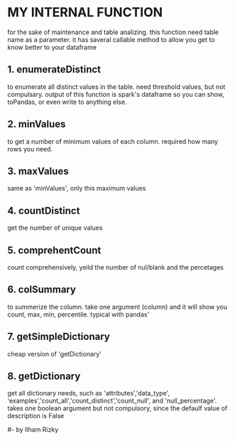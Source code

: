 # MY INTERNAL FUNCTION
for the sake of maintenance and table analizing. this function need table name as a parameter. it has saveral callable method to allow you get to know better to your dataframe 
## 1. enumerateDistinct
to enumerate all distinct values in the table. need threshold values, 
but not compulsary. output of this function is spark's dataframe so you can
show, toPandas, or even write to anything else. 
## 2. minValues
to get a number of minimum values of each column. required how many rows you need.
## 3. maxValues
same as 'minValues', only this maximum values
## 4. countDistinct
get the number of unique values
## 5. comprehentCount
count comprehensively, yeild the number of nul/blank and the percetages
## 6. colSummary
to summerize the column. take one argument (column) and it will show you count, max, min, percentile. typical with pandas'
## 7. getSimpleDictionary
cheap version of 'getDictionary'
## 8. getDictionary
get all dictionary needs, such as 'attributes','data_type', 'examples','count_all','count_distinct','count_null', and 'null_percentage'. takes one boolean argument but not compulsory, since the defaulf value of description is False

#- by Ilham Rizky

